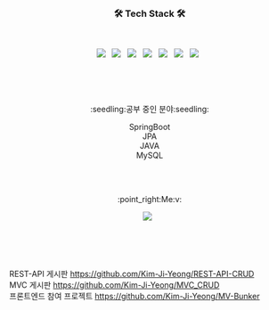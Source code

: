
<br>
<h3 align="center"><b>🛠 Tech Stack 🛠</b></h3>
</br>
<p align="center">
  <img src="https://img.shields.io/badge/Java-1F6B75?style=flat&logo=OpenJDK&logoColor=white"/> &nbsp
<img src="https://img.shields.io/badge/HTML5-E34F26?style=plastic-square&logo=HTML5&logoColor=white"/></a> &nbsp
<img src="https://img.shields.io/badge/CSS3-1572B6?style=plastic-square&logo=CSS3&logoColor=white"/></a> &nbsp
<img src="https://img.shields.io/badge/JavaScript-F7DF1E?style=plastic-square&logo=JavaScript&logoColor=white"/></a> &nbsp
<!-- <img src="https://img.shields.io/badge/Android-3DDC84?style=plastic-square&logo=Android&logoColor=white"/></a> &nbsp -->
<img src="https://img.shields.io/badge/MySQL-4479A1?style=plastic-square&logo=MySQL&logoColor=white"/></a> &nbsp 
<img src="https://img.shields.io/badge/SringBoot-6DB33F?style=plastic-square&logo=SringBoot&logoColor=white"/></a> &nbsp 
<img src="https://img.shields.io/badge/Bootstrap-7952B3?style=plastic-square&logo=Bootstrap&logoColor=white"/></a> &nbsp 
</p>
</br>
</br>
</br>
<p align="center">
:seedling:공부 중인 분야:seedling: </br>
<p align="center">
SpringBoot</br>
JPA</br>
JAVA</br>
MySQL
</p>
</br></br>


<p align="center">
:point_right:Me:v:
<p align="center">
<a href="https://velog.io/@yeong6415"><img src="https://img.shields.io/badge/Vlog-20C997?style=plastic-square&logo=Vlog&logoColor=white"/></a> &nbsp


</br></br></br></br>
REST-API 게시판 https://github.com/Kim-Ji-Yeong/REST-API-CRUD</br>
MVC 게시판 https://github.com/Kim-Ji-Yeong/MVC_CRUD</br>
프론트엔드 참여 프로젝트 https://github.com/Kim-Ji-Yeong/MV-Bunker
